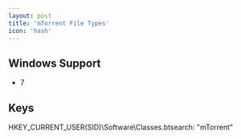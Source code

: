 ```yaml
---
layout: post
title: 'mTorrent File Types'
icon: 'hash'
---
```


## Windows Support

- 7



## Keys

HKEY_CURRENT_USER\(SID)\Software\Classes\.btsearch\: "mTorrent"

